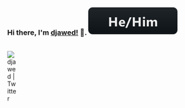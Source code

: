 ### Hi there, I'm [djawed!](https://djawed.codes) 👋.  <img src="https://raw.githubusercontent.com/8bithemant/8bithemant/master/svg/pronouns/hehim.svg" >


<br/>
<a href="https://www.facebook.com/djawed.008/">
  <img align="left" alt="djawed | Twitter" width="22px" src="https://cdn.jsdelivr.net/npm/simple-icons@v3/icons/twitter.svg" />

<!---
djawedha/djawedha is a ✨ special ✨ repository because its `README.md` (this file) appears on your GitHub profile.
You can click the Preview link to take a look at your changes.
--->
